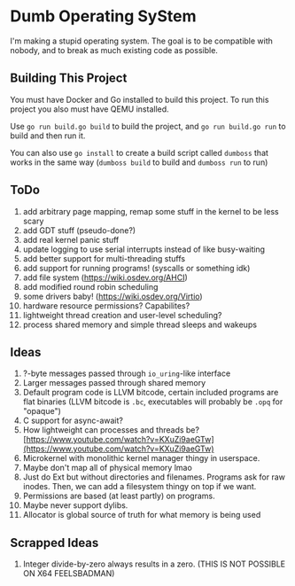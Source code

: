 # Dumb Operating SyStem
I'm making a stupid operating system. The goal is to be compatible with nobody,
and to break as much existing code as possible.

## Building This Project
You must have Docker and Go installed to build this project. To run this project
you also must have QEMU installed.

Use `go run build.go build` to build the project, and `go run build.go run` to
build and then run it.

You can also use `go install` to create a build script called `dumboss` that works
in the same way (`dumboss build` to build and `dumboss run` to run)

## ToDo
1. add arbitrary page mapping, remap some stuff in the kernel to be less scary
2. add GDT stuff (pseudo-done?)
3. add real kernel panic stuff
4. update logging to use serial interrupts instead of like busy-waiting
5. add better support for multi-threading stuffs
6. add support for running programs! (syscalls or something idk)
7. add file system (https://wiki.osdev.org/AHCI)
8. add modified round robin scheduling
9. some drivers baby! (https://wiki.osdev.org/Virtio)
0. hardware resource permissions? Capabilites?
1. lightweight thread creation and user-level scheduling?
2. process shared memory and simple thread sleeps and wakeups

## Ideas
1. ?-byte messages passed through `io_uring`-like interface
2. Larger messages passed through shared memory
3. Default program code is LLVM bitcode, certain included programs are flat binaries
   (LLVM bitcode is `.bc`, executables will probably be `.opq` for "opaque")
4. C support for async-await?
5. How lightweight can processes and threads be?
   [https://www.youtube.com/watch?v=KXuZi9aeGTw](https://www.youtube.com/watch?v=KXuZi9aeGTw)
6. Microkernel with monolithic kernel manager thingy in userspace.
7. Maybe don't map all of physical memory lmao
8. Just do Ext but without directories and filenames. Programs ask for raw inodes.
   Then, we can add a filesystem thingy on top if we want.
9. Permissions are based (at least partly) on programs.
10. Maybe never support dylibs.
11. Allocator is global source of truth for what memory is being used

## Scrapped Ideas
1. Integer divide-by-zero always results in a zero. (THIS IS NOT POSSIBLE ON X64 FEELSBADMAN)

